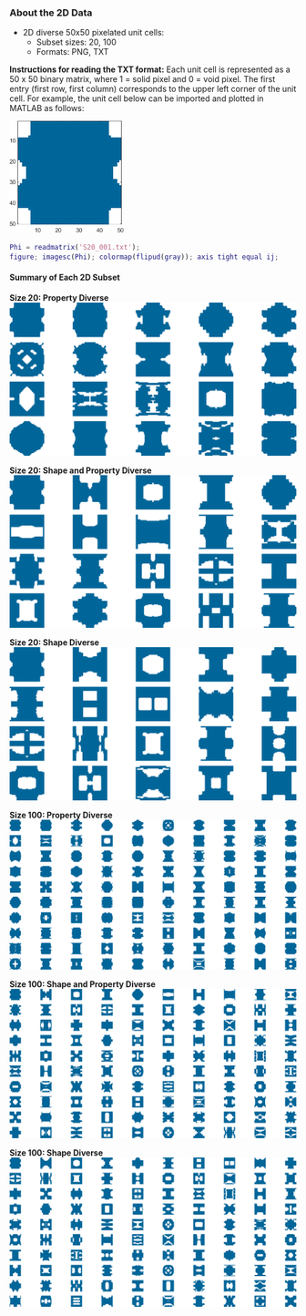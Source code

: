 ### About the 2D Data
- 2D diverse 50x50 pixelated unit cells:
  - Subset sizes: 20, 100
  - Formats: PNG, TXT

**Instructions for reading the TXT format:** Each unit cell is represented as a 50 x 50 binary matrix, where 1 = solid pixel and 0 = void pixel. The first entry (first row, first column) corresponds to the upper left corner of the unit cell. For example, the unit cell below can be imported and plotted in MATLAB as follows:

<img src="https://github.com/lychan110/metaset/blob/master/2D_diverse/images/read_demo.png" width="200">

```MATLAB
Phi = readmatrix('S20_001.txt');
figure; imagesc(Phi); colormap(flipud(gray)); axis tight equal ij;
```

#### Summary of Each 2D Subset

**Size 20: Property Diverse**
![P20](https://github.com/lychan110/metaset/blob/master/2D_diverse/images/2D_P20_summary.png)

**Size 20: Shape and Property Diverse**
![SP20](https://github.com/lychan110/metaset/blob/master/2D_diverse/images/2D_SP20_summary.png)

**Size 20: Shape Diverse**
![S20](https://github.com/lychan110/metaset/blob/master/2D_diverse/images/2D_S20_summary.png)

**Size 100: Property Diverse**
![P100](https://github.com/lychan110/metaset/blob/master/2D_diverse/images/2D_P100_summary.png)

**Size 100: Shape and Property Diverse**
![P100](https://github.com/lychan110/metaset/blob/master/2D_diverse/images/2D_SP100_summary.png)

**Size 100: Shape Diverse**
![P100](https://github.com/lychan110/metaset/blob/master/2D_diverse/images/2D_S100_summary.png)
